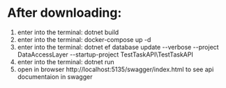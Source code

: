 # After downloading: 
1. enter into the terminal: dotnet build
2. enter into the terminal: docker-compose up -d
3. enter into the terminal: dotnet ef database update --verbose --project DataAccessLayer   --startup-project TestTaskAPI\TestTaskAPI
4. enter into the terminal: dotnet run
5. open in browser http://localhost:5135/swagger/index.html to see api documentaion in swagger
